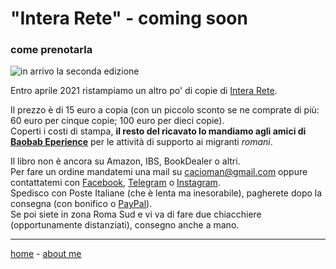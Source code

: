 # "Intera Rete"  - coming soon
### come prenotarla

![](https://www.dropbox.com/s/mxex141u9r1tsi5/interarete-2nd-edition.png?raw=1 "in arrivo la seconda edizione")   

Entro aprile 2021 ristampiamo un altro po' di copie di [Intera Rete](https://cacioman.github.io/interarete.html).

Il prezzo è di 15 euro a copia (con un piccolo sconto se ne comprate di più: 60 euro per cinque copie; 100 euro per dieci copie).  
Coperti i costi di stampa, **il resto del ricavato lo mandiamo agli amici di [Baobab Eperience](https://baobabexperience.org/)** per le attività di supporto ai migranti *romani*.  

Il libro non è ancora su Amazon, IBS, BookDealer o altri.    
Per fare un ordine mandatemi una mail su [cacioman@gmail.com](mailto::cacioman@gmail.com) oppure contattatemi con [Facebook](https://www.facebook.com/ClaudioGatti63), [Telegram](https://t.me/cgatti) o [Instagram](https://www.instagram.com/cacioman63).  
Spedisco con Poste Italiane (che è lenta ma inesorabile), pagherete dopo la consegna (con bonifico o [PayPal](https://www.paypal.me/ClaudioGatti)).  
Se poi siete in zona Roma Sud e vi va di fare due chiacchiere (opportunamente distanziati), consegno anche a mano.  

---    
[home](https://cacioman.github.io/interarete.html) - [about me](https://about.me/cacioman)  
